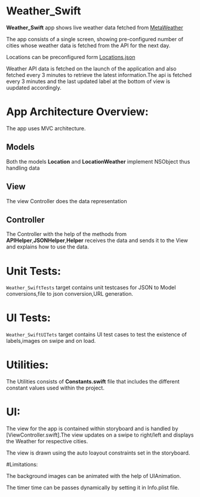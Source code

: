 # Weather_Swift

**Weather_Swift**  app shows live weather data fetched from [MetaWeather](https://www.metaweather.com/api/)

The app consists of a single screen, showing pre-configured number of cities whose weather data is fetched from the API for the next day.

Locations can be preconfigured form [Locations.json](https://github.com/PriyankaNBandaru/Weather_Swift/blob/main/Weather_Swift/Locations.json)

Weather API data is fetched on the launch of the application and also fetched every 3 minutes to retrieve the latest information.The api is fetched every 3 minutes and the last updated label at the bottom of view is uupdated accordingly.

# App Architecture Overview:

The app uses MVC architecture.

## Models

Both the models **Location** and **LocationWeather** implement NSObject thus handling data

## View

The view Controller does the data representation 

## Controller

The Controller with the help of the methods from **APIHelper**,**JSONHelper**,**Helper** receives the data and sends it to the View and explains how to use the data.

# Unit Tests:

`Weather_SwiftTests` target contains unit testcases for JSON to Model conversions,file to json conversion,URL generation.

# UI Tests:

`Weather_SwiftUITets` target contains UI test cases to test the existence of labels,images on swipe and on load.

# Utilities:

The Utilities consists of **Constants.swift** file that includes the different constant values used within the project.

# UI:

The view for the app is contained within storyboard and is handled by  [ViewController.swift].The view updates on a swipe to right/left and displays the Weather for respective cities.

The view is drawn using the auto loayout constraints set in the storyboard.


#Limitations:

The background images can be animated with the help of UIAnimation.

The timer time can be passes dynamically by setting it in Info.plist file.






